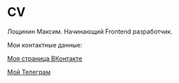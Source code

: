 # CV

Лощинин Максим. Начинающий Frontend разработчик.

Мои контактные данные:

[Моя страница ВКонтакте](https://vk.com/id426876453)

[Мой Телеграм](https://t.me/MaximRus91)